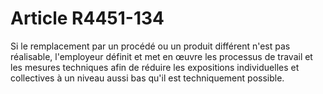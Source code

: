# Article R4451-134

  
Si le remplacement par un procédé ou un produit différent n'est pas réalisable, l'employeur définit et met en œuvre les processus de travail et les mesures techniques afin de réduire les expositions individuelles et collectives à un niveau aussi bas qu'il est techniquement possible.